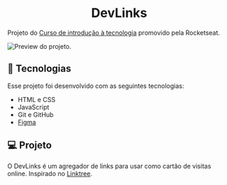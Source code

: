 <h1 align="center"> DevLinks </h1>

Projeto do [Curso de introdução à tecnologia](https://www.google.com/aclk?sa=l&ai=DChcSEwjNjIWy2KGBAxVjQUgAHVbEBCoYABABGgJjZQ&gclid=EAIaIQobChMIzYyFstihgQMVY0FIAB1WxAQqEAAYASABEgIeb_D_BwE&sig=AOD64_2dRLgBe409LxYGl_zfplRfivMUqA&adurl&ved=2ahUKEwjt2ICy2KGBAxVpqpUCHalpDm8QqyQoAHoECAgQCw) promovido pela Rocketseat.

![Preview do projeto.](https://github.com/karinasasaki/linktree/blob/main/.github/preview.png?raw=true)

## 🚀 Tecnologias

Esse projeto foi desenvolvido com as seguintes tecnologias:

- HTML e CSS
- JavaScript
- Git e GitHub
- [Figma](https://www.figma.com/community/file/1187422022288947321)

## 💻 Projeto

O DevLinks é um agregador de links para usar como cartão de visitas online. Inspirado no [Linktree](https://linktr.ee/s/templates/).
